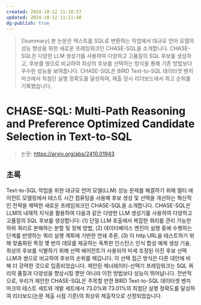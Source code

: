 ```yaml
---
created: 2024-10-12 11:10:57
updated: 2024-10-12 11:11:48
dg-publish: true
---
```


> [!summary]
> 본 논문은 텍스트를 SQL로 변환하는 작업에서 대규모 언어 모델의 성능 향상을 위한 새로운 프레임워크인 CHASE-SQL을 소개합니다.
> CHASE-SQL은 다양한 LLM 생성기를 사용하여 다양하고 고품질의 SQL 후보를 생성하고, 후보를 쌍으로 비교하여 최상의 후보를 선택하는 방식을 통해 기존 방법보다 우수한 성능을 보여줍니다.
> CHASE-SQL은 BIRD Text-to-SQL 데이터셋 벤치마크에서 최첨단 실행 정확도를 달성하여, 제출 당시 리더보드에서 최고 순위를 기록했습니다.

# CHASE-SQL: Multi-Path Reasoning and Preference Optimized Candidate Selection in Text-to-SQL

> 논문: https://arxiv.org/abs/2410.01943

## 초록

Text-to-SQL 작업을 위한 대규모 언어 모델(LLM) 성능 문제를 해결하기 위해 멀티 에이전트 모델링에서 테스트 시간 컴퓨팅을 사용해 후보 생성 및 선택을 개선하는 혁신적인 전략을 채택한 새로운 프레임워크인 CHASE-SQL을 소개합니다. CHASE-SQL은 LLM의 내재적 지식을 활용하여 다음과 같은 다양한 LLM 생성기를 사용하여 다양하고 고품질의 SQL 후보를 생성합니다: (1) 단일 LLM 호출에서 복잡한 쿼리를 관리 가능한 하위 쿼리로 분해하는 분할 및 정복 방법, (2) 데이터베이스 엔진이 실행 중에 수행하는 단계를 반영하는 쿼리 실행 계획에 기반한 연쇄 추론, (3) 이 http URL을 테스트하기 위해 맞춤화된 특정 몇 번의 데모를 제공하는 독특한 인스턴스 인식 합성 예제 생성 기술, 최상의 후보를 식별하기 위해 선택 에이전트가 사용되어 미세 조정된 이진 후보 선택 LLM과 쌍으로 비교하여 후보의 순위를 매깁니다. 이 선택 접근 방식은 다른 대안에 비해 더 강력한 것으로 입증되었습니다. 제안된 제너레이터-선택기 프레임워크는 SQL 쿼리의 품질과 다양성을 향상시킬 뿐만 아니라 이전 방법보다 성능이 뛰어납니다. 전반적으로, 우리가 제안한 CHASE-SQL은 주목할 만한 BIRD Text-to-SQL 데이터셋 벤치마크의 테스트 세트와 개발 세트에서 73.0%와 73.01%의 최첨단 실행 정확도를 달성하여 리더보드(논문 제출 시점 기준)의 최상위 제출작으로 선정되었습니다.